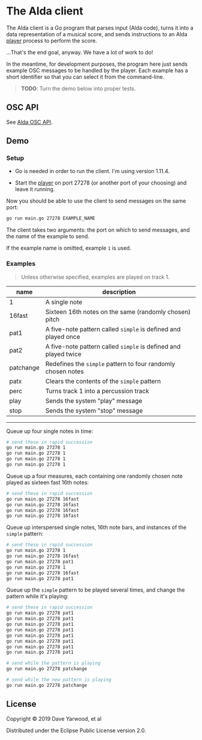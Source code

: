 # The Alda client

The Alda client is a Go program that parses input (Alda code), turns it into a
data representation of a musical score, and sends instructions to an Alda
[player](../player) process to perform the score.

...That's the end goal, anyway. We have a lot of work to do!

In the meantime, for development purposes, the program here just sends example
OSC messages to be handled by the player. Each example has a short identifier so
that you can select it from the command-line.

> **TODO**: Turn the demo below into proper tests.

## OSC API

See [Alda OSC API](../player/doc/alda-osc-api.md).

## Demo

### Setup

* Go is needed in order to run the client. I'm using version 1.11.4.

* Start the [player](../player) on port 27278 (or another port of your choosing)
  and leave it running.

Now you should be able to use the client to send messages on the same port:

```bash
go run main.go 27278 EXAMPLE_NAME
```

The client takes two arguments: the port on which to send messages, and the name
of the example to send.

If the example name is omitted, example `1` is used.

### Examples

> Unless otherwise specified, examples are played on track 1.

| name | description |
|--|--|
| 1 | A single note |
| 16fast | Sixteen 16th notes on the same (randomly chosen) pitch |
| pat1 | A five-note pattern called `simple` is defined and played once |
| pat2 | A five-note pattern called `simple` is defined and played twice |
| patchange | Redefines the `simple` pattern to four randomly chosen notes |
| patx | Clears the contents of the `simple` pattern
| perc | Turns track 1 into a percussion track |
| play | Sends the system "play" message |
| stop | Sends the system "stop" message |

---

Queue up four single notes in time:

```bash
# send these in rapid succession
go run main.go 27278 1
go run main.go 27278 1
go run main.go 27278 1
go run main.go 27278 1
```

Queue up a four measures, each containing one randomly chosen note played as
sixteen fast 16th notes:


```bash
# send these in rapid succession
go run main.go 27278 16fast
go run main.go 27278 16fast
go run main.go 27278 16fast
go run main.go 27278 16fast
```

Queue up interspersed single notes, 16th note bars, and instances of the
`simple` pattern:

```bash
# send these in rapid succession
go run main.go 27278 1
go run main.go 27278 16fast
go run main.go 27278 pat1
go run main.go 27278 1
go run main.go 27278 16fast
go run main.go 27278 pat1
```

Queue up the `simple` pattern to be played several times, and change the pattern
while it's playing:

```bash
# send these in rapid succession
go run main.go 27278 pat1
go run main.go 27278 pat1
go run main.go 27278 pat1
go run main.go 27278 pat1
go run main.go 27278 pat1
go run main.go 27278 pat1
go run main.go 27278 pat1
go run main.go 27278 pat1

# send while the pattern is playing
go run main.go 27278 patchange

# send while the new pattern is playing
go run main.go 27278 patchange
```

## License

Copyright © 2019 Dave Yarwood, et al

Distributed under the Eclipse Public License version 2.0.
